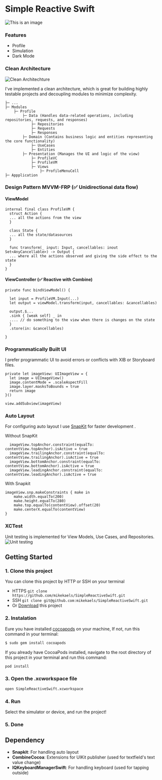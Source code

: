 # Simple Reactive Swift

![This is an image](https://ik.imagekit.io/m1ke1magek1t/Group%202_uWzon_8q4.png?updatedAt=1709488218399)

### Features
- Profile
- Simulation
- Dark Mode

### Clean Architecture
![Clean Architechture](https://ik.imagekit.io/m1ke1magek1t/CleanArch.png?updatedAt=1705685276939)

I've implemented a clean architecture, which is great for building highly testable projects and decoupling modules to minimize complexity.
```
├─ ...
├─ Modules
    ├─ Profile
        ├─ Data (Handles data-related operations, including repositories, requests, and responses)
            ├─ Repositories
            ├─ Requests
            ├─ Responses
        ├─ Domain (Contains business logic and entities representing the core functionality)
            ├─ UseCases
            ├─ Entities
        ├─ Presentation (Manages the UI and logic of the view)
            ├─ ProfileVC
            ├─ ProfileVM
            ├─ Views
                ├─ ProfileMenuCell
├─ Appplication
```

### Design Pattern MVVM-FRP (✅ Unidirectional data flow)
#### ViewModel
```
internal final class ProfileVM {
  struct Action {
  ... all the actions from the view
  }

  class State {
  ... all the state/datasources
  }

  func transform(_ input: Input, cancellables: inout Set<AnyCancellable>) -> Output {
  ... where all the actions observed and giving the side effect to the state
  }
}
```

#### ViewController (✅ Reactive with Combine)
```
private func bindViewModel() {

  let input = ProfileVM.Input(...)
  let output = viewModel.transform(input, cancellables: &cancellables)

  output.$...
  .sink { [weak self] _ in
  .... // do something to the view when there is changes on the state
  }
  .store(in: &cancellables)

}
```

### Programmatically Built UI
I prefer programmatic UI to avoid errors or conflicts with XIB or Storyboard files.
```
private let imageView: UIImageView = {
  let image = UIImageView()
  image.contentMode = .scaleAspectFill
  image.layer.masksToBounds = true
  return image
}()
        
view.addSubview(imageView)
```

### Auto Layout
For configuring auto layout I use [SnapKit](https://github.com/SnapKit/SnapKit) for faster development .

Without SnapKit
```
  imageView.topAnchor.constraint(equalTo: contentView.topAnchor).isActive = true
  imageView.trailingAnchor.constraint(equalTo: contentView.trailingAnchor).isActive = true
  imageView.bottomAnchor.constraint(equalTo: contentView.bottomAnchor).isActive = true
  imageView.leadingAnchor.constraint(equalTo: contentView.leadingAnchor).isActive = true
```

With Snapkit
```
imageView.snp.makeConstraints { make in
    make.width.equalTo(200)
    make.height.equalTo(280)
    make.top.equalTo(contentView).offset(20)
    make.centerX.equalTo(contentView)
}
```

### XCTest
Unit testing is implemented for View Models, Use Cases, and Repositories.
![Unit testing](https://ik.imagekit.io/m1ke1magek1t/Group%203_aCrbsvoOd.png?updatedAt=1709488218128)


## Getting Started
### 1. Clone this project
You can clone this project by HTTP or SSH on your terminal
- HTTPS ``` git clone https://github.com/mikekaels/SimpleReactiveSwift.git ```
- SSH ``` git clone git@github.com:mikekaels/SimpleReactiveSwift.git ```
- Or [Download](https://github.com/mikekaels/SimpleReactiveSwift/archive/refs/heads/main.zip) this project


### 2. Instalation

Eure you have installed [cocoapods](https://cocoapods.org/) on your machine, If not, run this command in your terminal: 
```bash
$ sudo gem install cocoapods
```
If you already have CocoaPods installed, navigate to the root directory of this project in your terminal and run this command:
```bash
pod install
```
### 3. Open the .xcworkspace file
```bash
open SimpleReactiveSwift.xcworkspace
```

### 4. Run
Select the simulator or device, and run the project!

### 5. Done

## Dependency
- **Snapkit**: For handling auto layout
- **CombineCocoa**: Extensions for UIKit publisher (used for textfield's text value change)
- **IQKeyboardManagerSwift**: For handling keyboard (used for tapping outside)
